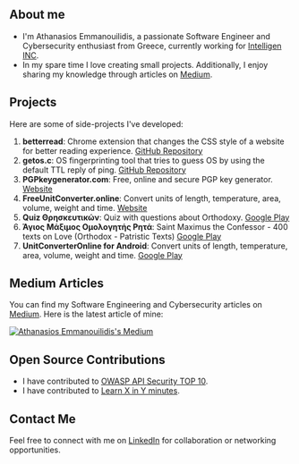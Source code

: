 ## About me

- I'm Athanasios Emmanouilidis, a passionate Software Engineer and Cybersecurity enthusiast from Greece, currently working for [Intelligen INC](https://www.intelligen.com).
- In my spare time I love creating small projects. Additionally, I enjoy sharing my knowledge through articles on [Medium](https://medium.com/@emmandev).


## Projects

Here are some of side-projects I've developed:

1. **betterread**: Chrome extension that changes the CSS style of a website for better reading experience. [GitHub Repository](https://github.com/athanasiosem/betterread)
2. **getos.c**: OS fingerprinting tool that tries to guess OS by using the default TTL reply of ping. [GitHub Repository](https://github.com/athanasiosem/getos.c)
3. **PGPkeygenerator.com**: Free, online and secure PGP key generator. [Website](https://pgpkeygenerator.com)
4. **FreeUnitConverter.online**: Convert units of length, temperature, area, volume, weight and time. [Website](https://freeunitconverter.online)
5. **Quiz Θρησκευτικών**: Quiz with questions about Orthodoxy. [Google Play](https://play.google.com/store/apps/details?id=io.github.athanasiosem.religiousKnowledgeQuiz&hl=el&gl=US)
6. **Άγιος Μάξιμος Ομολογητής Ρητά**: Saint Maximus the Confessor - 400 texts on Love (Orthodox - Patristic Texts) [Google Play](https://play.google.com/store/apps/details?id=io.github.athanasiosem.agiosmaximos400kefalaiaperiagapis&hl=el&gl=US)
7. **UnitConverterOnline for Android**: Convert units of length, temperature, area, volume, weight and time. [Google Play](https://play.google.com/store/apps/details?id=online.freeunitconverter&hl=en_US&gl=US)

## Medium Articles

You can find my Software Engineering and Cybersecurity articles on [Medium](https://medium.com/@emmandev). Here is the latest article of mine:

[![Athanasios Emmanouilidis's Medium](https://github-readme-medium.vercel.app/?username=emmandev)](https://medium.com/@emmandev)


## Open Source Contributions

- I have contributed to [OWASP API Security TOP 10](https://owasp.org/API-Security/editions/2019/el-gr/0x00-header/).
- I have contributed to [Learn X in Y minutes](https://learnxinyminutes.com/docs/el-gr/json-gr/).

## Contact Me

Feel free to connect with me on [LinkedIn](https://www.linkedin.com/in/athanasiosem/) for collaboration or networking opportunities.
